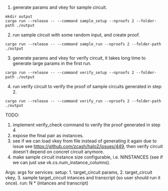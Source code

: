 1. generate params and vkey for sample circuit.
```
mkdir output
cargo run --release -- --command sample_setup --nproofs 2 --folder-path ./output
```

2. run sample circuit with some random input, and create proof.
```
cargo run --release -- --command sample_run --nproofs 2 --folder-path ./output
```

3. generate params and vkey for verify circuit, it takes long time to generate large params in the first run.
```
cargo run --release -- --command verify_setup --nproofs 2 --folder-path ./output
```

4. run verify circuit to verify the proof of sample circuits generated in step 2.
```
cargo run --release -- --command verify_run --nproofs 2 --folder-path ./output
```

TODO:
1. implement verify_check command to verify the proof generated in step 4
2. expose the final pair as instances.
3. see if we can load vkey from file instead of generating it again due to issue see https://github.com/zcash/halo2/issues/449, then verify circuit doesn't depend on concret circuit anymore.
4. make sample circuit instance size configurable, i.e. NINSTANCES (see if we can just use vk.cs.num_instance_columns).

Args:
args for services:
setup: 1. target_circuit params, 2. target_circuit vkey, 3. sample target_circuit intances and transcript (so user should run it once).
run: N * (intances and transcript)
